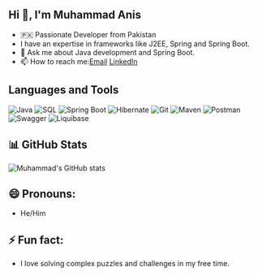 ## Hi 👋, I'm Muhammad Anis
- 🇵🇰 Passionate Developer from Pakistan
- I have an expertise in frameworks like J2EE, Spring and Spring Boot.
- 💬 Ask me about Java development and Spring Boot.
- 📫 How to reach me:[Email](https://www.gmail.com/in/muhammadanis16734@gmail.com) [LinkedIn](https://www.linkedin.com/in/yourprofile)


## Languages and Tools ##
![Java](https://img.shields.io/badge/Java-ED8B00?style=for-the-badge&logo=java&logoColor=white) ![SQL](https://img.shields.io/badge/SQL-4479A1?style=for-the-badge&logo=postgresql&logoColor=white)
![Spring Boot](https://img.shields.io/badge/Spring%20Boot-6DB33F?style=for-the-badge&logo=spring&logoColor=white) ![Hibernate](https://img.shields.io/badge/Hibernate-59666C?style=for-the-badge&logo=hibernate&logoColor=white)
![Git](https://img.shields.io/badge/Git-F05032?style=for-the-badge&logo=git&logoColor=white) ![Maven](https://img.shields.io/badge/Maven-C71A36?style=for-the-badge&logo=apache-maven&logoColor=white)
![Postman](https://img.shields.io/badge/Postman-FF6C37?style=for-the-badge&logo=postman&logoColor=white) ![Swagger](https://img.shields.io/badge/Swagger-85EA2D?style=for-the-badge&logo=swagger&logoColor=white) ![Liquibase](https://img.shields.io/badge/Liquibase-2962FF?style=for-the-badge&logo=liquibase&logoColor=white)


## 📊 GitHub Stats
![Muhammad's GitHub stats](https://github-readme-stats.vercel.app/api?username=muhammadanis418&show_icons=true&theme=dark)

## 😄 Pronouns:
- He/Him

## ⚡ Fun fact:
- I love solving complex puzzles and challenges in my free time.
